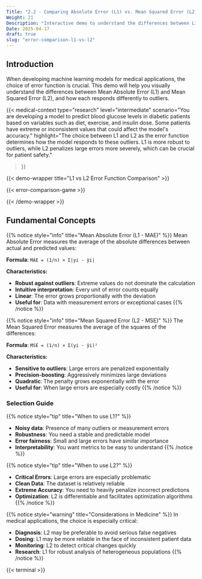 ```yaml
---
Title: "2.2 - Comparing Absolute Error (L1) vs. Mean Squared Error (L2)"
Weight: 21
Description: "Interactive demo to understand the differences between L1 and L2 error functions and how they affect the evaluation of machine learning models in medical contexts."
Date: 2025-04-17
draft: true
slug: "error-comparison-l1-vs-l2"
---
```


## Introduction

When developing machine learning models for medical applications, the choice of error function is crucial. This demo will help you visually understand the differences between Mean Absolute Error (L1) and Mean Squared Error (L2), and how each responds differently to outliers.

{{< medical-context
type="research"
level="intermediate"
scenario="You are developing a model to predict blood glucose levels in diabetic patients based on variables such as diet, exercise, and insulin dose. Some patients have extreme or inconsistent values that could affect the model's accuracy."
highlight="The choice between L1 and L2 as the error function determines how the model responds to these outliers. L1 is more robust to outliers, while L2 penalizes large errors more severely, which can be crucial for patient safety."
>}}

{{< demo-wrapper title="L1 vs L2 Error Function Comparison" >}}

{{< error-comparison-game >}}

{{< /demo-wrapper >}}

## Fundamental Concepts

{{% notice style="info" title="Mean Absolute Error (L1 - MAE)" %}}
Mean Absolute Error measures the average of the absolute differences between actual and predicted values:

**Formula**: `MAE = (1/n) × Σ|yi - ŷi|`

**Characteristics:**
- **Robust against outliers**: Extreme values do not dominate the calculation
- **Intuitive interpretation**: Every unit of error counts equally
- **Linear**: The error grows proportionally with the deviation
- **Useful for**: Data with measurement errors or exceptional cases
{{% /notice %}}

{{% notice style="info" title="Mean Squared Error (L2 - MSE)" %}}
The Mean Squared Error measures the average of the squares of the differences:

**Formula**: `MSE = (1/n) × Σ(yi - ŷi)²`

**Characteristics:**
- **Sensitive to outliers**: Large errors are penalized exponentially
- **Precision-boosting**: Aggressively minimizes large deviations
- **Quadratic**: The penalty grows exponentially with the error
- **Useful for**: When large errors are especially costly
{{% /notice %}}

### Selection Guide

{{% notice style="tip" title="When to use L1?" %}}
- **Noisy data**: Presence of many outliers or measurement errors
- **Robustness**: You need a stable and predictable model
- **Error fairness**: Small and large errors have similar importance
- **Interpretability**: You want metrics to be easy to understand
{{% /notice %}}

{{% notice style="tip" title="When to use L2?" %}}
- **Critical Errors**: Large errors are especially problematic
- **Clean Data**: The dataset is relatively reliable
- **Extreme Accuracy**: You need to heavily penalize incorrect predictions
- **Optimization**: L2 is differentiable and facilitates optimization algorithms
{{% /notice %}}

{{% notice style="warning" title="Considerations in Medicine" %}}
In medical applications, the choice is especially critical:

- **Diagnosis**: L2 may be preferable to avoid serious false negatives
- **Dosing**: L1 may be more reliable in the face of inconsistent patient data
- **Monitoring**: L2 to detect critical changes quickly
- **Research**: L1 for robust analysis of heterogeneous populations
{{% /notice %}}

{{< terminal >}}